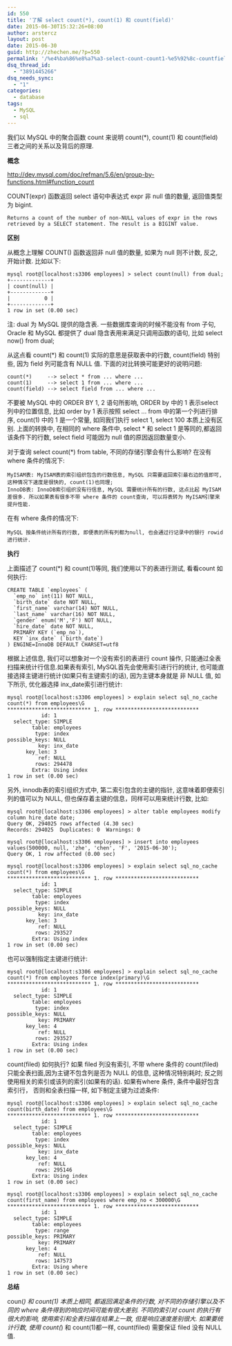 ```yaml
---
id: 550
title: '了解 select count(*), count(1) 和 count(field)'
date: 2015-06-30T15:32:26+08:00
author: arstercz
layout: post
date: 2015-06-30
guid: http://zhechen.me/?p=550
permalink: '/%e4%ba%86%e8%a7%a3-select-count-count1-%e5%92%8c-countfield/'
dsq_thread_id:
  - "3891445266"
dsq_needs_sync:
  - "1"
categories:
  - database
tags:
  - MySQL
  - sql
---
```

我们以 MySQL 中的聚合函数 count 来说明 count(*), count(1) 和 count(field) 三者之间的关系以及背后的原理. 

<strong>概念</strong>

<a href="http://dev.mysql.com/doc/refman/5.6/en/group-by-functions.html#function_count">http://dev.mysql.com/doc/refman/5.6/en/group-by-functions.html#function_count</a>

COUNT(expr) 函数返回 select 语句中表达式 expr 非 null 值的数量, 返回值类型为 bigint.
```
Returns a count of the number of non-NULL values of expr in the rows retrieved by a SELECT statement. The result is a BIGINT value. 
``` 
<!--more-->


<strong>区别</strong>

从概念上理解 COUNT() 函数返回非 null 值的数量, 如果为 null 则不计数, 反之, 开始计数. 比如以下:
```
mysql root@[localhost:s3306 employees] > select count(null) from dual;
+-------------+
| count(null) |
+-------------+
|           0 |
+-------------+
1 row in set (0.00 sec)
```
 
注: dual 为 MySQL 提供的隐含表. 一些数据库查询的时候不能没有 from 子句, Oracle 和 MySQL 都提供了 dual 隐含表用来满足只调用函数的语句, 比如 select now() from dual;

从这点看 count(*) 和 count(1) 实际的意思是获取表中的行数, count(field) 特别些, 因为 field 列可能含有 NULL 值. 下面的对比转换可能更好的说明问题:
```
count(*)     --> select * from ... where ...
count(1)     --> select 1 from ... where ...
count(field) --> select field from ... where ...
```
不要被 MySQL 中的 ORDER BY 1, 2 语句所影响, ORDER by 中的 1 表示select 列中的位置信息, 比如 order by 1 表示按照 select ... from 中的第一个列进行排序, count(1) 中的 1 是一个常量, 如同我们执行 select 1, select 100 本质上没有区别. 上面的转换中, 在相同的 where 条件中, select * 和 select 1 是等同的,都返回该条件下的行数, select field 可能因为 null 值的原因返回数量变小.

对于查询 select count(*) from table, 不同的存储引擎会有什么影响?
在没有 where 条件的情况下:
```
MyISAM表: MyISAM表的索引组织包含的行数信息, MySQL 只需要返回索引最右边的值即可, 这种情况下速度是很快的, count(1)也同理;
InnoDB表: InnoDB索引组织没有行信息, MySQL 需要统计所有的行数, 这点比起 MyISAM差很多. 所以如果表有很多不带 where 条件的 count查询, 可以将表转为 MyISAM引擎来提升性能.
```
在有 where 条件的情况下:
```
MySQL 按条件统计所有的行数, 即便表的所有列都为null, 也会通过行记录中的银行 rowid 进行统计.
```

<strong>执行</strong>

上面描述了 count(*) 和 count(1)等同, 我们使用以下的表进行测试, 看看count 如何执行:
```
CREATE TABLE `employees` (
  `emp_no` int(11) NOT NULL,
  `birth_date` date NOT NULL,
  `first_name` varchar(14) NOT NULL,
  `last_name` varchar(16) NOT NULL,
  `gender` enum('M','F') NOT NULL,
  `hire_date` date NOT NULL,
  PRIMARY KEY (`emp_no`),
  KEY `inx_date` (`birth_date`)
) ENGINE=InnoDB DEFAULT CHARSET=utf8
```

根据上述信息, 我们可以想象对一个没有索引的表进行 count 操作, 只能通过全表扫描来统计行信息.如果表有索引, MySQL首先会使用索引进行行的统计, 也可能直接选择主键进行统计(如果只有主键索引的话), 因为主键本身就是 非 NULL 值,  如下所示, 优化器选择 inx_date索引进行统计:
```
mysql root@[localhost:s3306 employees] > explain select sql_no_cache count(*) from employees\G
*************************** 1. row ***************************
           id: 1
  select_type: SIMPLE
        table: employees
         type: index
possible_keys: NULL
          key: inx_date
      key_len: 3
          ref: NULL
         rows: 294478
        Extra: Using index
1 row in set (0.00 sec)
```
另外, innodb表的索引组织方式中, 第二索引包含的主键的指针, 这意味着即便索引列的值可以为 NULL, 但也保存着主键的信息，同样可以用来统计行数, 比如:
```
mysql root@[localhost:s3306 employees] > alter table employees modify column hire_date date;
Query OK, 294025 rows affected (4.30 sec)
Records: 294025  Duplicates: 0  Warnings: 0

mysql root@[localhost:s3306 employees] > insert into employees values(500000, null, 'zhe', 'chen', 'F', '2015-06-30');
Query OK, 1 row affected (0.00 sec)

mysql root@[localhost:s3306 employees] > explain select sql_no_cache count(*) from employees\G
*************************** 1. row ***************************
           id: 1
  select_type: SIMPLE
        table: employees
         type: index
possible_keys: NULL
          key: inx_date
      key_len: 3
          ref: NULL
         rows: 293527
        Extra: Using index
1 row in set (0.00 sec)
```
也可以强制指定主键进行统计:
```
mysql root@[localhost:s3306 employees] > explain select sql_no_cache count(*) from employees force index(primary)\G
*************************** 1. row ***************************
           id: 1
  select_type: SIMPLE
        table: employees
         type: index
possible_keys: NULL
          key: PRIMARY
      key_len: 4
          ref: NULL
         rows: 293527
        Extra: Using index
1 row in set (0.00 sec)
```

count(filed) 如何执行?
如果 filed 列没有索引, 不带 where 条件的 count(filed) 只能全表扫面,因为主键不包含列是否为 NULL 的信息, 这种情况特别耗时; 反之则使用相关的索引或该列的索引(如果有的话). 如果有where 条件, 条件中最好包含索引行， 否则和全表扫描一样, 如下制定主键为过滤条件:
```
mysql root@[localhost:s3306 employees] > explain select sql_no_cache count(birth_date) from employees\G
*************************** 1. row ***************************
           id: 1
  select_type: SIMPLE
        table: employees
         type: index
possible_keys: NULL
          key: inx_date
      key_len: 4
          ref: NULL
         rows: 295146
        Extra: Using index
1 row in set (0.00 sec)

mysql root@[localhost:s3306 employees] > explain select sql_no_cache count(first_name) from employees where emp_no < 300000\G
*************************** 1. row ***************************
           id: 1
  select_type: SIMPLE
        table: employees
         type: range
possible_keys: PRIMARY
          key: PRIMARY
      key_len: 4
          ref: NULL
         rows: 147573
        Extra: Using where
1 row in set (0.00 sec)
```

<strong>总结</strong>

coun(*) 和 count(1) 本质上相同, 都返回满足条件的行数, 对不同的存储引擎以及不同的 where 条件得到的响应时间可能有很大差别. 
不同的索引对 count 的执行有很大的影响, 使用索引和全表扫描在结果上一致, 但是响应速度差别很大.
如果要统计行数, 使用 count(*) 和 count(1)都一样, count(filed) 需要保证 filed 没有 NULL 值.
